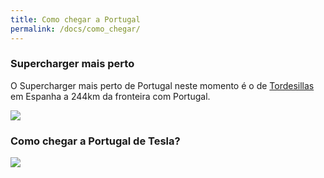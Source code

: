```yaml
---
title: Como chegar a Portugal
permalink: /docs/como_chegar/
---
```


### Supercharger mais perto
O Supercharger mais perto de Portugal neste momento é o de <a target="_blank" href="https://www.tesla.com/pt_PT/findus#/bounds/43.03999918814125,-1.4274820000000545,39.955239559882415,-8.458732000000055,d?search=supercharger&name=Europe&place=tordesillassupercharger">Tordesillas</a> em Espanha a 244km da fronteira com Portugal.

<img src="{{site.baseurl}}/img/tordesillassupercharger.png">

### Como chegar a Portugal de Tesla?

<img src="{{site.baseurl}}/img/como_chegar.png">


